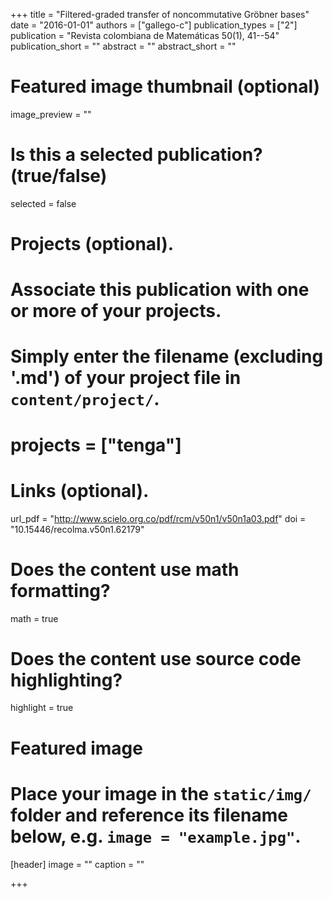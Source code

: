 +++
title = "Filtered-graded transfer of noncommutative Gröbner bases"
date = "2016-01-01"
authors = ["gallego-c"]
publication_types = ["2"]
publication = "Revista colombiana de Matemáticas 50(1), 41--54"
publication_short = ""
abstract = ""
abstract_short = ""

# Featured image thumbnail (optional)
image_preview = ""

# Is this a selected publication? (true/false)
selected = false

# Projects (optional).
#   Associate this publication with one or more of your projects.
#   Simply enter the filename (excluding '.md') of your project file in `content/project/`.
# projects = ["tenga"]

# Links (optional).
url_pdf = "http://www.scielo.org.co/pdf/rcm/v50n1/v50n1a03.pdf"
doi = "10.15446/recolma.v50n1.62179"


# Does the content use math formatting?
math = true

# Does the content use source code highlighting?
highlight = true

# Featured image
# Place your image in the `static/img/` folder and reference its filename below, e.g. `image = "example.jpg"`.
[header]
image = ""
caption = ""

+++
